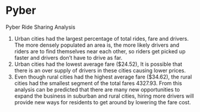 # Pyber
Pyber Ride Sharing Analysis
1.	Urban cities had the largest percentage of total rides, fare and drivers.
The more densely populated an area is, the more likely drivers and riders are to find themselves near each other, so riders get picked up faster and drivers don’t have to drive as far.
2.	Urban cities had the lowest average fare ($24.52), It is possible that there is an over supply of drivers in these cities causing lower prices.
3.	Even though rural cities had the highest average fare ($34.62), the rural cities had the smallest segment of the total fares 4327.93.
From this analysis can be predicted that there are many new opportunities to expand the business in suburban and rural cities, hiring more drivers will provide new ways for residents to get around by lowering the fare cost.
